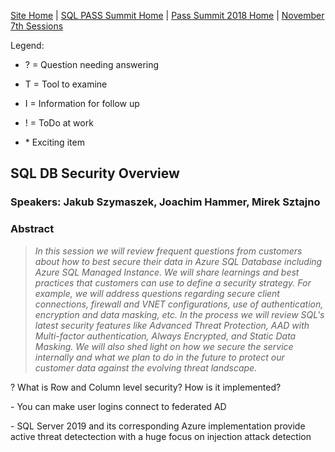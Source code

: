 [Site Home](../../../../index) | [SQL PASS Summit Home](../../../index) | [Pass Summit 2018 Home](../../index) | [November 7th Sessions](./index)

Legend:

- ? = Question needing answering

- T = Tool to examine

- I = Information for follow up

- ! = ToDo at work

- \* Exciting item

## SQL DB Security Overview

### Speakers: Jakub Szymaszek, Joachim Hammer, Mirek Sztajno

### Abstract

> *In this session we will review frequent questions from customers about how to best secure their data in Azure SQL Database including Azure SQL Managed Instance. We will share learnings and best practices that customers can use to define a security strategy. For example, we will address questions regarding secure client connections, firewall and VNET configurations, use of authentication, encryption and data masking, etc. In the process we will review SQL's latest security features like Advanced Threat Protection, AAD with Multi-factor authentication, Always Encrypted, and Static Data Masking. We will also shed light on how we secure the service internally and what we plan to do in the future to protect our customer data against the evolving threat landscape.*

? What is Row and Column level security? How is it implemented?

\- You can make user logins connect to federated AD

\- SQL Server 2019 and its corresponding Azure implementation provide active threat detectection with a huge focus on injection attack detection